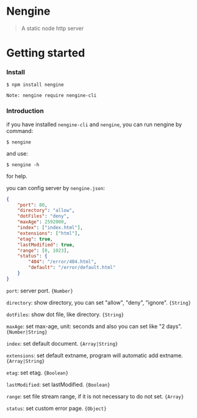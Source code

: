 Nengine
==========

>A static node http server

Getting started
==========

### Install

```
$ npm install nengine
```
`
Note: nengine require nengine-cli
`

### Introduction

if you have installed `nengine-cli` and `nengine`, you can run nengine by command:

```
$ nengine
```
and use:
```
$ nengine -h
```
for help.

you can config server by `nengine.json`:
```json
{
    "port": 80,
    "directory": "allow",
	"dotFiles": "deny",
	"maxAge": 2592000,
	"index": ["index.html"],
	"extensions": ["html"],
	"etag": true,
	"lastModified": true,
	"range": [0, 1023],
	"status": {
	    "404": "/error/404.html",
	    "default": "/error/default.html"
	}
}
```

`port`: server port. `{Number}`

`directory`: show directory, you can set "allow", "deny", "ignore". `{String}`

`dotFiles`: show dot file, like directory. `{String}`

`maxAge`: set max-age, unit: seconds and also you can set like "2 days". `{Number|String}`

`index`: set default document. `{Array|String}`

`extensions`: set default extname, program will automatic add extname. `{Array|String}`

`etag`: set etag. `{Boolean}`

`lastModified`: set lastModified. `{Boolean}`

`range`: set file stream range, if it is not necessary to do not set. `{Array}`

`status`: set custom error page. `{Object}`
